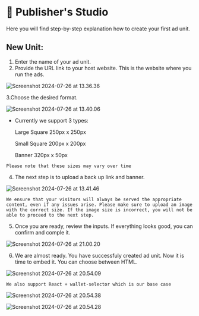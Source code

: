 # 📘 Publisher's Studio

Here you will find step-by-step explanation how to create your first ad unit.

## New Unit: 
1. Enter the name of your ad unit.
2. Provide the URL link to your host website. This is the website where you run the ads. 

![Screenshot 2024-07-26 at 13.36.36](https://hackmd.io/_uploads/rJuUqZbKC.png)


3.Choose the desired format.
 
 ![Screenshot 2024-07-26 at 13.40.06](https://hackmd.io/_uploads/HkimoWbF0.png)

- Currently we support 3 types:
  
  Large Square 250px x 250px 
  
  Small Square 200px x 200px
  
  Banner 320px x 50px
  
```admonish note
Please note that these sizes may vary over time
```

4. The next step is to upload a back up link and banner.

![Screenshot 2024-07-26 at 13.41.46](https://hackmd.io/_uploads/H1WqiZbtR.png)

```admonish note
We ensure that your visitors will always be served the appropriate content, even if any issues arise. Please make sure to upload an image with the correct size. If the image size is incorrect, you will not be able to proceed to the next step.
```

5. Once you are ready, review the inputs. If everything looks good, you can confirm and comple it.

![Screenshot 2024-07-26 at 21.00.20](https://hackmd.io/_uploads/rydizd-t0.png)

6. We are almost ready. You have successfuly created ad unit. Now it is time to embed it. You can choose between HTML.

![Screenshot 2024-07-26 at 20.54.09](https://hackmd.io/_uploads/HJ4Mmd-KR.png)

```admonish note
We also support React + wallet-selector which is our base case
```

   ![Screenshot 2024-07-26 at 20.54.38](https://hackmd.io/_uploads/ByzE4_bYC.png)
   
   ![Screenshot 2024-07-26 at 20.54.28](https://hackmd.io/_uploads/HyDoEOZYR.png)
